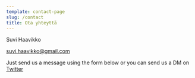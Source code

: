 ```yaml
---
template: contact-page
slug: /contact
title: Ota yhteyttä
---
```

Suvi Haavikko

suvi.haavikko@gmail.com

Just send us a message using the form below or you can send us a DM on [Twitter](https://twitter.com/stackrole)
